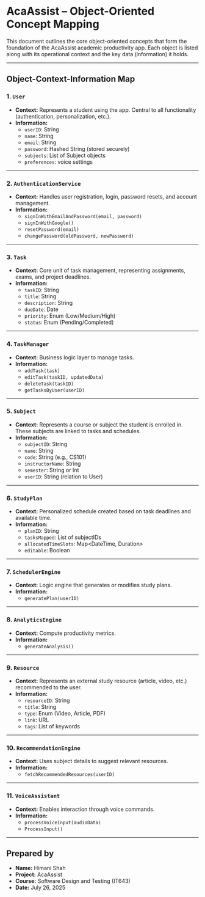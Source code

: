 # AcaAssist – Object-Oriented Concept Mapping

This document outlines the core object-oriented concepts that form the foundation of the AcaAssist academic productivity app. Each object is listed along with its operational context and the key data (information) it holds.

---

## Object-Context-Information Map

### 1. `User`
- **Context:** Represents a student using the app. Central to all functionality (authentication, personalization, etc.).
- **Information:**
  - `userID`: String
  - `name`: String
  - `email`: String
  - `password`: Hashed String (stored securely)
  - `subjects`: List of Subject objects
  - `preferences`: voice settings

---

### 2. `AuthenticationService`
- **Context:** Handles user registration, login, password resets, and account management.
- **Information:**
  - `signInWithEmailAndPassword(email, password)`
  - `signInWithGoogle()`
  - `resetPassword(email)`
  - `changePassword(oldPassword, newPassword)`

---

### 3. `Task`
- **Context:** Core unit of task management, representing assignments, exams, and project deadlines.
- **Information:**
  - `taskID`: String
  - `title`: String
  - `description`: String
  - `dueDate`: Date
  - `priority`: Enum (Low/Medium/High)
  - `status`: Enum (Pending/Completed)

---

### 4. `TaskManager`
- **Context:** Business logic layer to manage tasks.
- **Information:**
  - `addTask(task)`
  - `editTask(taskID, updatedData)`
  - `deleteTask(taskID)`
  - `getTasksByUser(userID)`

---

### 5. `Subject`
- **Context:** Represents a course or subject the student is enrolled in. These subjects are linked to tasks and schedules.
- **Information:**
  - `subjectID`: String
  - `name`: String
  - `code`: String (e.g., CS101)
  - `instructorName`: String
  - `semester`: String or Int
  - `userID`: String (relation to User)

---

### 6. `StudyPlan`
- **Context:** Personalized schedule created based on task deadlines and available time.
- **Information:**
  - `planID`: String
  - `tasksMapped`: List of subjectIDs
  - `allocatedTimeSlots`: Map<DateTime, Duration>
  - `editable`: Boolean

---

### 7. `SchedulerEngine`
- **Context:** Logic engine that generates or modifies study plans.
- **Information:**
  - `generatePlan(userID)`

---

### 8. `AnalyticsEngine`
- **Context:** Compute productivity metrics.
- **Information:**
  - `generateAnalysis()`

---

### 9. `Resource`
- **Context:** Represents an external study resource (article, video, etc.) recommended to the user.
- **Information:**
  - `resourceID`: String
  - `title`: String
  - `type`: Enum (Video, Article, PDF)
  - `link`: URL
  - `tags`: List of keywords

---

### 10. `RecommendationEngine`
- **Context:** Uses subject details to suggest relevant resources.
- **Information:**
  - `fetchRecommendedResources(userID)`

---

### 11. `VoiceAssistant`
- **Context:** Enables interaction through voice commands.
- **Information:**
  - `processVoiceInput(audioData)`
  - `ProcessInput()`

---

## Prepared by

- **Name:** Himani Shah  
- **Project:** AcaAssist  
- **Course:** Software Design and Testing (IT643)
- **Date:** July 26, 2025